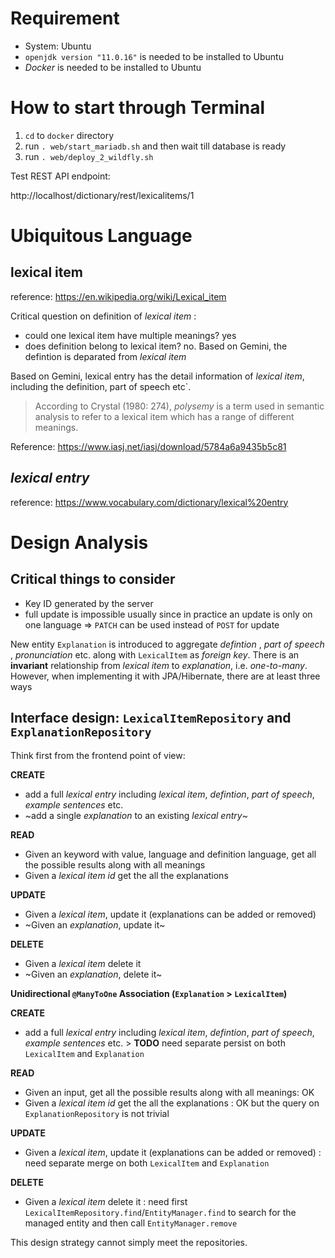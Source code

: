 # Requirement
* System: Ubuntu
* `openjdk version "11.0.16"` is needed to be installed to Ubuntu
* *Docker* is needed to be installed to Ubuntu

# How to start through Terminal
1. `cd` to `docker` directory
2. run `. web/start_mariadb.sh` and then wait till database is ready
3. run `. web/deploy_2_wildfly.sh`

Test REST API endpoint:

http://localhost/dictionary/rest/lexicalitems/1

# Ubiquitous Language
## lexical item

reference: https://en.wikipedia.org/wiki/Lexical_item

Critical question on definition of *lexical item* : 

 * could one lexical item have multiple meanings? yes
 * does definition belong to lexical item? no. Based on Gemini, the defintion is deparated from *lexical item*


Based on Gemini, lexical entry has the detail information of *lexical item*, including the definition, part of speech etc`.


> According to Crystal (1980: 274), *polysemy* is a term used in semantic analysis to refer to a lexical item which has a range of different meanings.

Reference: https://www.iasj.net/iasj/download/5784a6a9435b5c81

## *lexical entry*
reference: https://www.vocabulary.com/dictionary/lexical%20entry

# Design Analysis

## Critical things to consider
* Key ID generated by the server
* full update is impossible usually since in practice an update is only on one language => `PATCH` can be used instead of `POST` for update

New entity `Explanation` is introduced to aggregate *defintion* , *part of speech* , *pronunciation* etc. along with `LexicalItem` as *foreign key*. There is an **invariant** relationship from *lexical item* to *explanation*, i.e. *one-to-many*. However, when implementing it with JPA/Hibernate, there are at least three ways

## Interface design: `LexicalItemRepository` and `ExplanationRepository`

Think first from the frontend point of view:

**CREATE**
 * add a full *lexical entry* including *lexical item*, *defintion*, *part of speech*, *example sentences* etc.
 * ~add a single *explanation* to an existing *lexical entry*~

**READ** 

 * Given an keyword with value, language and definition language, get all the possible results along with all meanings
 * Given a *lexical item id* get the all the explanations

**UPDATE**

 * Given a *lexical item*, update it (explanations can be added or removed)
 * ~Given an *explanation*, update it~

**DELETE**

 * Given a *lexical item* delete it
 * ~Given an *explanation*, delete it~

**Unidirectional `@ManyToOne` Association (`Explanation` > `LexicalItem`)**

**CREATE**
 * add a full *lexical entry* including *lexical item*, *defintion*, *part of speech*, *example sentences* etc. > **TODO** need separate persist on both `LexicalItem` and `Explanation`

**READ** 

 * Given an input, get all the possible results along with all meanings: OK
 * Given a *lexical item id* get the all the explanations : OK but the query on `ExplanationRepository` is not trivial

**UPDATE**

 * Given a *lexical item*, update it (explanations can be added or removed) : need separate merge on both `LexicalItem` and `Explanation`

**DELETE**

 * Given a *lexical item* delete it : need first `LexicalItemRepository.find`/`EntityManager.find` to search for the managed entity and then call `EntityManager.remove`

This design strategy cannot simply meet the repositories.

